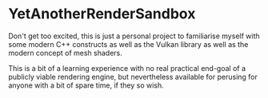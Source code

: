 # YetAnotherRenderSandbox

Don't get too excited, this is just a personal project to familiarise myself with some modern C++ constructs as well as the Vulkan library as well as the modern concept of mesh shaders.

This is a bit of a learning experience with no real practical end-goal of a publicly viable rendering engine, but nevertheless available for perusing for anyone with a bit of spare time, if they so wish.
